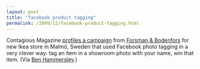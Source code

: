 ```yaml
---
layout: post
title: "facebook product tagging"
permalink: /2009/12/facebook-product-tagging.html
---
```


Contagious Magazine [profiles a campaign](http://www.contagiousmagazine.com/2009/11/ikea_7.php) from [Forsman & Bodenfors](http://www.fb.se/) for new Ikea store in Malmö, Sweden that used Facebook photo tagging in a very clever way: tag an item in a showroom photo with your name, win that item. (Via [Ben Hammersley](http://benhammersley.com/2009/12/reading-list-14-december/).)